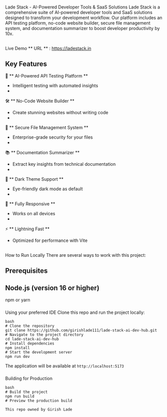 #
 Lade Stack - AI-Powered Developer Tools & SaaS Solutions
Lade Stack is a comprehensive suite of AI-powered developer tools and SaaS solutions designed to transform your development workflow. Our platform includes an API testing platform, no-code website builder, secure file management system, and documentation summarizer to boost developer productivity by 10x.
##
 Live Demo
**
URL
**
: https://ladestack.in
##
 Key Features
-
 🚀 
**
AI-Powered API Testing Platform
**
 - Intelligent testing with automated insights
-
 🛠️ 
**
No-Code Website Builder
**
 - Create stunning websites without writing code
-
 🔐 
**
Secure File Management System
**
 - Enterprise-grade security for your files
-
 📚 
**
Documentation Summarizer
**
 - Extract key insights from technical documentation
-
 🌙 
**
Dark Theme Support
**
 - Eye-friendly dark mode as default
-
 📱 
**
Fully Responsive
**
 - Works on all devices
-
 ⚡ 
**
Lightning Fast
**
 - Optimized for performance with Vite
##
 How to Run Locally
There are several ways to work with this project:
###
 Prerequisites
-
 Node.js (version 16 or higher)
-
 npm or yarn
###
 Using your preferred IDE
Clone this repo and run the project locally:
```
bash
# Clone the repository
git clone https://github.com/girishlade111/lade-stack-ai-dev-hub.git
# Navigate to the project directory
cd lade-stack-ai-dev-hub
# Install dependencies
npm install
# Start the development server
npm run dev
```
The application will be available at 
`
http://localhost:5173
`
###
 Building for Production
```
bash
# Build the project
npm run build
# Preview the production build

This repo owned by Girish Lade
